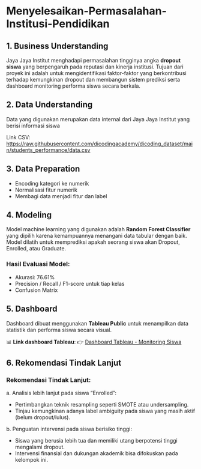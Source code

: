 # Menyelesaikan-Permasalahan-Institusi-Pendidikan

## 1. Business Understanding

Jaya Jaya Institut menghadapi permasalahan tingginya angka **dropout siswa** yang berpengaruh pada reputasi dan kinerja institusi. Tujuan dari proyek ini adalah untuk mengidentifikasi faktor-faktor yang berkontribusi terhadap kemungkinan dropout dan membangun sistem prediksi serta dashboard monitoring performa siswa secara berkala.

## 2. Data Understanding

Data yang digunakan merupakan data internal dari Jaya Jaya Institut yang berisi informasi siswa

Link CSV: https://raw.githubusercontent.com/dicodingacademy/dicoding_dataset/main/students_performance/data.csv

## 3. Data Preparation

- Encoding kategori ke numerik
- Normalisasi fitur numerik
- Membagi data menjadi fitur dan label

## 4. Modeling

Model machine learning yang digunakan adalah **Random Forest Classifier** yang dipilih karena kemampuannya menangani data tabular dengan baik. Model dilatih untuk memprediksi apakah seorang siswa akan Dropout, Enrolled, atau Graduate.

### Hasil Evaluasi Model:
- Akurasi: 76.61%
- Precision / Recall / F1-score untuk tiap kelas
- Confusion Matrix

## 5. Dashboard

Dashboard dibuat menggunakan **Tableau Public** untuk menampilkan data statistik dan performa siswa secara visual.

📊 **Link dashboard Tableau**:
👉 [Dashboard Tableau - Monitoring Siswa](https://public.tableau.com/app/profile/muhammad.fauzan.alkhairi/viz/Dashboard_17478160134210/Dashboard1)

## 6. Rekomendasi Tindak Lanjut

### Rekomendasi Tindak Lanjut:
a. Analisis lebih lanjut pada siswa “Enrolled”:
- Pertimbangkan teknik resampling seperti SMOTE atau undersampling.
- Tinjau kemungkinan adanya label ambiguity pada siswa yang masih aktif (belum dropout/lulus).

b. Penguatan intervensi pada siswa berisiko tinggi:
- Siswa yang berusia lebih tua dan memiliki utang berpotensi tinggi mengalami dropout.
- Intervensi finansial dan dukungan akademik bisa difokuskan pada kelompok ini.
